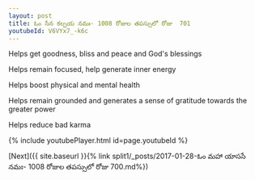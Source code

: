 ```yaml
---
layout: post
title: ఓం సేన కల్పయ నమః- 1008 రోజుల తపస్సులో రోజు  701
youtubeId: V6VYx7_-k6c
---
```

 
 
Helps get goodness, bliss and peace and God's blessings
 
Helps remain focused, help generate inner energy 
 
Helps boost physical and mental health 
 
Helps remain grounded and generates a sense of gratitude towards the greater power 
 
Helps reduce bad karma
 
 
 
 


{% include youtubePlayer.html id=page.youtubeId %}
 
[Next]({{ site.baseurl }}{% link  split1/_posts/2017-01-28-ఓం మహా యాససే నమః- 1008 రోజుల తపస్సులో రోజు  700.md%})
 

